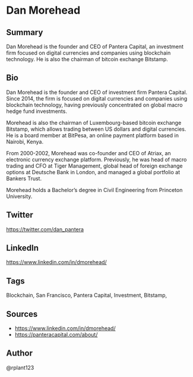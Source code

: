 # Dan Morehead

## Summary
Dan Morehead is the founder and CEO of Pantera Capital, an investment firm focused on digital currencies and companies using blockchain technology. He is also the chairman of bitcoin exchange Bitstamp. 

## Bio
Dan Morehead is the founder and CEO of investment firm Pantera Capital. Since 2014, the firm is focused on digital currencies and companies using blockchain technology, having previously concentrated on global macro hedge fund investments.

Morehead is also the chairman of Luxembourg-based bitcoin exchange Bitstamp, which allows trading between US dollars and digital currencies. He is a board member at BitPesa, an online payment platform based in Nairobi, Kenya. 

From 2000-2002, Morehead was co-founder and CEO of Atriax, an electronic currency exchange platform. Previously, he was head of macro trading and CFO at Tiger Management, global head of foreign exchange options at Deutsche Bank in London, and managed a global portfolio at Bankers Trust. 

Morehead holds a Bachelor’s degree in Civil Engineering from Princeton University.

## Twitter
https://twitter.com/dan_pantera

## LinkedIn
https://www.linkedin.com/in/dmorehead/

## Tags
Blockchain, San Francisco, Pantera Capital, Investment, Bitstamp,

## Sources
* https://www.linkedin.com/in/dmorehead/
* https://panteracapital.com/about/

## Author
@rplant123
